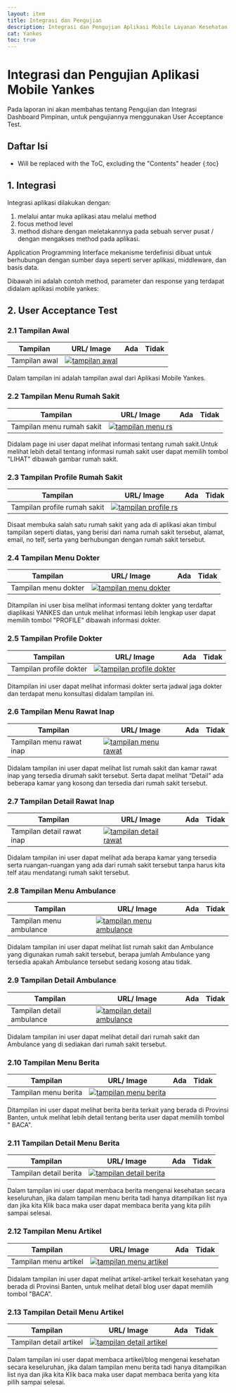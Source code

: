 ```yaml
---
layout: item
title: Integrasi dan Pengujian
description: Integrasi dan Pengujian Aplikasi Mobile Layanan Kesehatan
cat: Yankes
toc: true
---
```


# Integrasi dan Pengujian Aplikasi Mobile Yankes

Pada laporan ini akan membahas tentang Pengujian dan Integrasi Dashboard Pimpinan, untuk pengujiannya menggunakan User Acceptance Test.

## Daftar Isi
* Will be replaced with the ToC, excluding the "Contents" header
{:toc}

## 1. Integrasi

Integrasi aplikasi dilakukan dengan:

1. melalui antar muka aplikasi atau melalui method
2. focus method level
3. method dishare dengan meletakannnya pada sebuah server pusat / dengan mengakses method pada aplikasi.

Application Programming Interface mekanisme terdefinisi dibuat untuk berhubungan dengan sumber daya seperti server aplikasi, middleware, dan basis data.

Dibawah ini adalah contoh method, parameter dan response yang terdapat didalam aplikasi mobile yankes:

## 2.  User Acceptance Test

### 2.1 Tampilan Awal

| Tampilan           | URL/ Image                               | Ada  | Tidak |
| ------------------ | ---------------------------------------- | ---- | ----- |
| Tampilan awal      | [![tampilan awal](../images/yankes/integrasi-dan-pengujian/android-dashboard-yankes.png)](http://ehibahbansos.bantenprov.go.id/) |      |       |

Dalam tampilan ini adalah tampilan awal dari Aplikasi Mobile Yankes.

### 2.2 Tampilan Menu Rumah Sakit

| Tampilan                       | URL/ Image                               | Ada  | Tidak |
| ------------------------------ | ---------------------------------------- | ---- | ----- |
| Tampilan menu rumah sakit      | [![tampilan menu rs](../images/yankes/integrasi-dan-pengujian/android-menu-rs.png)](http://ehibahbansos.bantenprov.go.id/) |      |       |

Didalam page ini user dapat melihat informasi tentang rumah sakit.Untuk melihat lebih detail tentang informasi rumah sakit user dapat memilih tombol "LIHAT" dibawah gambar rumah sakit.

### 2.3 Tampilan Profile Rumah Sakit

| Tampilan                       | URL/ Image                               | Ada  | Tidak |
| ------------------------------ | ---------------------------------------- | ---- | ----- |
| Tampilan profile rumah sakit   | [![tampilan profile rs](../images/yankes/integrasi-dan-pengujian/android-detail-rs.png)](http://ehibahbansos.bantenprov.go.id/) |      |       |

Disaat membuka salah satu rumah sakit yang ada di aplikasi akan timbul tampilan seperti diatas, yang berisi dari nama rumah sakit tersebut, alamat, email, no telf, serta yang berhubungan dengan rumah sakit tersebut.

### 2.4 Tampilan Menu Dokter

| Tampilan                       | URL/ Image                               | Ada  | Tidak |
| ------------------------------ | ---------------------------------------- | ---- | ----- |
| Tampilan menu dokter           | [![tampilan menu dokter](../images/yankes/integrasi-dan-pengujian/android-menu-dokter.png)](http://ehibahbansos.bantenprov.go.id/) |      |       |

Ditampilan ini user bisa melihat informasi tentang dokter yang terdaftar diaplikasi YANKES dan untuk melihat informasi lebih lengkap user dapat memilih tombol "PROFILE" dibawah informasi dokter.

### 2.5 Tampilan Profile Dokter

| Tampilan                       | URL/ Image                               | Ada  | Tidak |
| ------------------------------ | ---------------------------------------- | ---- | ----- |
| Tampilan profile dokter        | [![tampilan profile dokter](../images/yankes/integrasi-dan-pengujian/android-detail-dokter.png)](http://ehibahbansos.bantenprov.go.id/) |      |       |

Ditampilan ini user dapat melihat informasi dokter serta jadwal jaga dokter dan terdapat menu konsultasi didalam tampilan ini.

### 2.6 Tampilan Menu Rawat Inap

| Tampilan                       | URL/ Image                               | Ada  | Tidak |
| ------------------------------ | ---------------------------------------- | ---- | ----- |
| Tampilan menu rawat inap       | [![tampilan menu rawat](../images/yankes/integrasi-dan-pengujian/android-menu-rawat-inap.png)](http://ehibahbansos.bantenprov.go.id/) |      |       |

Didalam tampilan ini user dapat melihat list rumah sakit dan kamar rawat inap yang tersedia dirumah sakit tersebut. Serta dapat melihat “Detail” ada beberapa kamar yang kosong dan tersedia dari rumah sakit tersebut.

### 2.7 Tampilan Detail Rawat Inap

| Tampilan                       | URL/ Image                               | Ada  | Tidak |
| ------------------------------ | ---------------------------------------- | ---- | ----- |
| Tampilan detail rawat inap     | [![tampilan detail rawat](../images/yankes/integrasi-dan-pengujian/android-detail-rawat-inap.png)](http://ehibahbansos.bantenprov.go.id/) |      |       |

Didalam tampilan ini user dapat melihat ada berapa kamar yang tersedia serta ruangan-ruangan yang ada dari rumah sakit tersebut tanpa harus kita telf atau mendatangi rumah sakit tersebut.

### 2.8 Tampilan Menu Ambulance


| Tampilan                       | URL/ Image                               | Ada  | Tidak |
| ------------------------------ | ---------------------------------------- | ---- | ----- |
| Tampilan menu ambulance        | [![tampilan menu ambulance](../images/yankes/integrasi-dan-pengujian/android-menu-ambulance.png)](http://ehibahbansos.bantenprov.go.id/) |      |       |

Didalam tampilan ini user dapat melihat list rumah sakit dan Ambulance yang digunakan rumah sakit tersebut, berapa jumlah Ambulance yang tersedia apakah Ambulance tersebut sedang kosong atau tidak.

### 2.9 Tampilan Detail Ambulance

| Tampilan                       | URL/ Image                               | Ada  | Tidak |
| ------------------------------ | ---------------------------------------- | ---- | ----- |
| Tampilan detail ambulance      | [![tampilan detail ambulance](../images/yankes/integrasi-dan-pengujian/android-detail-rawat-inap.png)](http://ehibahbansos.bantenprov.go.id/) |      |       |

Didalam tampilan ini user dapat melihat detail dari rumah sakit dan Ambulance yang di sediakan dari rumah sakit tersebut.

### 2.10 Tampilan Menu Berita

| Tampilan                       | URL/ Image                               | Ada  | Tidak |
| ------------------------------ | ---------------------------------------- | ---- | ----- |
| Tampilan menu berita           | [![tampilan menu berita](../images/yankes/integrasi-dan-pengujian/android-menu-berita.png)](http://ehibahbansos.bantenprov.go.id/) |      |       |

Ditampilan ini user dapat melihat berita berita terkait yang berada di Provinsi Banten, untuk melihat lebih detail tentang berita user dapat memilih tombol " BACA".

### 2.11 Tampilan Detail Menu Berita

| Tampilan                       | URL/ Image                               | Ada  | Tidak |
| ------------------------------ | ---------------------------------------- | ---- | ----- |
| Tampilan detail berita         | [![tampilan detail berita](../images/yankes/integrasi-dan-pengujian/android-detail-berita.png)](http://ehibahbansos.bantenprov.go.id/) |      |       |

Dalam tampilan ini user dapat membaca berita mengenai kesehatan secara keseluruhan, jika dalam tampilan menu berita tadi hanya ditampilkan list nya dan jika kita Klik baca maka user dapat membaca berita yang kita pilih sampai selesai.

### 2.12 Tampilan Menu Artikel

| Tampilan                       | URL/ Image                               | Ada  | Tidak |
| ------------------------------ | ---------------------------------------- | ---- | ----- |
| Tampilan menu artikel          | [![tampilan menu artikel](../images/yankes/integrasi-dan-pengujian/android-menu-artikel.png)](http://ehibahbansos.bantenprov.go.id/) |      |       |

Didalam tampilan ini user dapat melihat artikel-artikel terkait kesehatan yang berada di Provinsi Banten, untuk melihat detail blog user dapat memilih tombol "BACA".

### 2.13 Tampilan Detail Menu Artikel

| Tampilan                       | URL/ Image                               | Ada  | Tidak |
| ------------------------------ | ---------------------------------------- | ---- | ----- |
| Tampilan detail artikel         | [![tampilan detail artikel](../images/yankes/integrasi-dan-pengujian/android-detail-artikel.png)](http://ehibahbansos.bantenprov.go.id/) |      |       |

Dalam tampilan ini user dapat membaca artikel/blog mengenai kesehatan secara keseluruhan, jika dalam tampilan menu berita tadi hanya ditampilkan list nya dan jika kita Klik baca maka user dapat membaca berita yang kita pilih sampai selesai.

